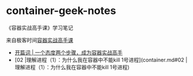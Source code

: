 # container-geek-notes

《容器实战高手课》学习笔记

来自极客时间[容器实战高手课](https://time.geekbang.org/column/intro/100063801)

- [开篇词 | 一个态度两个步骤，成为容器实战高手](./container.md/#开篇词--一个态度两个步骤成为容器实战高手)
- [02 |理解进程（1）：为什么我在容器中不能kill 1号进程](container.md#02 |理解进程（1）：为什么我在容器中不能kill 1号进程)


